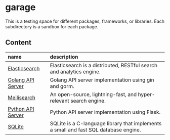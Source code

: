 # garage
This is a testing space for different packages, frameworks, or libraries.
Each subdirectory is a sandbox for each package.

## Content
| name                                                                                | description                                                                          |
|:------------------------------------------------------------------------------------|:-------------------------------------------------------------------------------------|
| [Elasticsearch](https://github.com/tainvecs/garage/tree/main/elasticsearch)         | Elasticsearch is a distributed, RESTful search and analytics engine.                 |
| [Golang API Server](https://github.com/tainvecs/garage/tree/main/golang_api_server) | Golang API server implementation using gin and gorm.                                 |
| [Meilisearch](https://github.com/tainvecs/garage/tree/main/meilisearch)             | An open-source, lightning-fast, and hyper-relevant search engine.                    |
| [Python API Server](https://github.com/tainvecs/garage/tree/main/python_api_server) | Python API server implementation using Flask.                                        |
| [SQLite](https://github.com/tainvecs/garage/tree/main/sqlite)                       | SQLite is a C-language library that implements a small and fast SQL database engine. |
